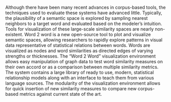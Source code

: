 Although there have been many recent advances in corpus-based tools, the techniques used to evaluate these systems have advanced little. Typically, the plausibility of a semantic space is explored by sampling nearest neighbors to a target word and evaluated based on the modeler’s intuition. Tools for visualization of these large-scale similarity spaces are nearly non-existent. Word 2 word is a new open-source tool to plot and visualize semantic spaces, allowing researchers to rapidly explore patterns in visual data representative of statistical relations between words. Words are visualized as nodes and word similarities as directed edges of varying strengths or thicknesses. The “Word 2 Word” visualization environment allows easy manipulation of graph data to test word similarity measures on their own accord or as a comparison between multiple similarity metrics. The system contains a large library of ready to use, modern, statistical relationship models along with an interface to teach them from various language sources. The modularity of the visualization environment allows for quick insertion of new similarity measures to compare new corpus-based metrics against current state of the art.